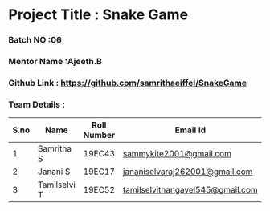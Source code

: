 # Project Title : Snake Game
### Batch NO :06
### Mentor Name :Ajeeth.B
### Github Link : https://github.com/samrithaeiffel/SnakeGame
### Team Details :
| S.no  | Name  | Roll Number  | Email Id  |
|-------|-------|--------------|-----------|
| 1  | Samritha S  |19EC43   |sammykite2001@gmail.com   |
|  2 |Janani S   |19EC17   | jananiselvaraj262001@gmail.com  |
| 3  | Tamilselvi T  |19EC52   |tamilselvithangavel545@gmail.com    |
